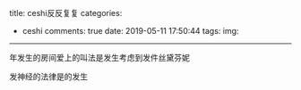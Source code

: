 title: ceshi反反复复
categories:
  - ceshi
comments: true
date: 2019-05-11 17:50:44
tags:
img:
---

年发生的房间爱上的叫法是发生考虑到发件丝黛芬妮

发神经的法律是的发生